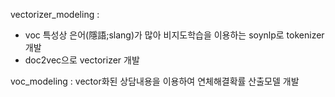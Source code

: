 vectorizer_modeling :  
 - voc 특성상 은어(隱語;slang)가 많아 비지도학습을 이용하는 soynlp로 tokenizer 개발  
 - doc2vec으로 vectorizer 개발    
 
voc_modeling : vector화된 상담내용을 이용하여 연체해결확률 산출모델 개발                      
                   
